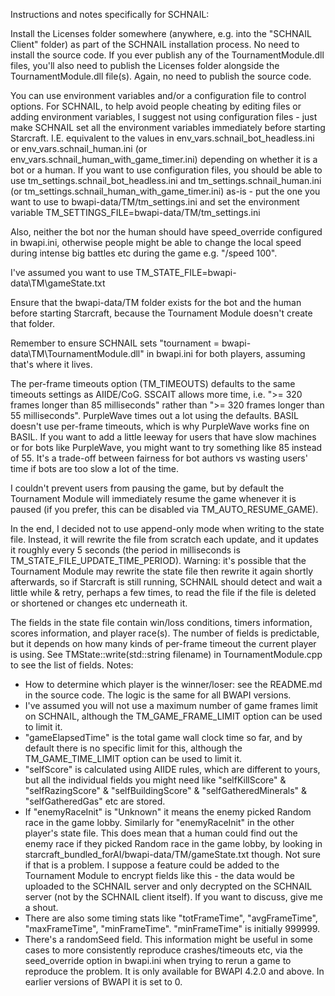 Instructions and notes specifically for SCHNAIL:

Install the Licenses folder somewhere (anywhere, e.g. into the "SCHNAIL Client" folder) as part of the SCHNAIL installation process. No need to install the source code. If you ever publish any of the TournamentModule.dll files, you'll also need to publish the Licenses folder alongside the TournamentModule.dll file(s). Again, no need to publish the source code.

You can use environment variables and/or a configuration file to control options.  For SCHNAIL, to help avoid people cheating by editing files or adding environment variables, I suggest not using configuration files - just make SCHNAIL set all the environment variables immediately before starting Starcraft. I.E. equivalent to the values in env_vars.schnail_bot_headless.ini or env_vars.schnail_human.ini (or env_vars.schnail_human_with_game_timer.ini) depending on whether it is a bot or a human. If you want to use configuration files, you should be able to use tm_settings.schnail_bot_headless.ini and tm_settings.schnail_human.ini (or tm_settings.schnail_human_with_game_timer.ini) as-is - put the one you want to use to bwapi-data/TM/tm_settings.ini and set the environment variable TM_SETTINGS_FILE=bwapi-data/TM/tm_settings.ini

Also, neither the bot nor the human should have speed_override configured in bwapi.ini, otherwise people might be able to change the local speed during intense big battles etc during the game e.g. "/speed 100".

I've assumed you want to use TM_STATE_FILE=bwapi-data\TM\gameState.txt

Ensure that the bwapi-data/TM folder exists for the bot and the human before starting Starcraft, because the Tournament Module doesn't create that folder.

Remember to ensure SCHNAIL sets "tournament = bwapi-data\TM\TournamentModule.dll" in bwapi.ini for both players, assuming that's where it lives.

The per-frame timeouts option (TM_TIMEOUTS) defaults to the same timeouts settings as AIIDE/CoG. SSCAIT allows more time, i.e. ">= 320 frames longer than 85 milliseconds" rather than ">= 320 frames longer than 55 milliseconds". PurpleWave times out a lot using the defaults. BASIL doesn't use per-frame timeouts, which is why PurpleWave works fine on BASIL. If you want to add a little leeway for users that have slow machines or for bots like PurpleWave, you might want to try something like 85 instead of 55. It's a trade-off between fairness for bot authors vs wasting users' time if bots are too slow a lot of the time.

I couldn't prevent users from pausing the game, but by default the Tournament Module will immediately resume the game whenever it is paused (if you prefer, this can be disabled via TM_AUTO_RESUME_GAME).

In the end, I decided not to use append-only mode when writing to the state file. Instead, it will rewrite the file from scratch each update, and it updates it roughly every 5 seconds (the period in milliseconds is TM_STATE_FILE_UPDATE_TIME_PERIOD). Warning: it's possible that the Tournament Module may rewrite the state file then rewrite it again shortly afterwards, so if Starcraft is still running, SCHNAIL should detect and wait a little while & retry, perhaps a few times, to read the file if the file is deleted or shortened or changes etc underneath it.

The fields in the state file contain win/loss conditions, timers information, scores information, and player race(s). The number of fields is predictable, but it depends on how many kinds of per-frame timeout the current player is using. See TMState::write(std::string filename) in TournamentModule.cpp to see the list of fields. Notes:
* How to determine which player is the winner/loser: see the README.md in the source code. The logic is the same for all BWAPI versions.
* I've assumed you will not use a maximum number of game frames limit on SCHNAIL, although the TM_GAME_FRAME_LIMIT option can be used to limit it.
* "gameElapsedTime" is the total game wall clock time so far, and by default there is no specific limit for this, although the TM_GAME_TIME_LIMIT option can be used to limit it.
* "selfScore" is calculated using AIIDE rules, which are different to yours, but all the individual fields you might need like "selfKillScore" & "selfRazingScore" & "selfBuildingScore" & "selfGatheredMinerals" & "selfGatheredGas" etc are stored.
* If "enemyRaceInit" is "Unknown" it means the enemy picked Random race in the game lobby. Similarly for "enemyRaceInit" in the other player's state file. This does mean that a human could find out the enemy race if they picked Random race in the game lobby, by looking in starcraft_bundled_forAI/bwapi-data/TM/gameState.txt though. Not sure if that is a problem. I suppose a feature could be added to the Tournament Module to encrypt fields like this - the data would be uploaded to the SCHNAIL server and only decrypted on the SCHNAIL server (not by the SCHNAIL client itself). If you want to discuss, give me a shout.
* There are also some timing stats like "totFrameTime", "avgFrameTime", "maxFrameTime", "minFrameTime". "minFrameTime" is initially 999999.
* There's a randomSeed field. This information might be useful in some cases to more consistently reproduce crashes/timeouts etc, via the seed_override option in bwapi.ini when trying to rerun a game to reproduce the problem. It is only available for BWAPI 4.2.0 and above. In earlier versions of BWAPI it is set to 0.